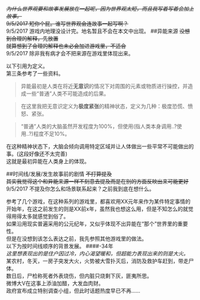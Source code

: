 ~~*为什么世界观要和故事发展放在一起呢，因为世界观太短，而且我写着写着会加上故事。*  
9/5/2017 短你个屁。谁写世界观会连故事一起写啊？~~  
9/5/2017 游戏内地理没设计完。地名暂且不会在本文中出现。
##异能来源
~~没想到合理的解释，先放置  
就算想到了合理的解释也未必会加进游戏里，不适合~~  
9/5/2017 除非我有病才会不把来源在游戏里体现出来。  

以下引用为定义。  
第三条参考了一些资料。
>异能最初是人类在将近**无意识**的情况下对周围的元素或物质进行操控，并造成一些“普通”人类不可能造成的后果。
  
>在这里我把无意识定义为**极度紧张**的精神状态，定义为几种：极度恐慌、愤怒、紧张。  

>“普通”人类的大脑虽然开发程度为100%，但使用(指人类本身调用..?使用..?)程度不足10%。

在这种精神状态下，大脑会倾向调用特定区域并让人体做出一些平常不可能做出的事。(这段好像还不太完善)  
这就是最初异能在人类身上的体现。

##时间线/发展/发生故事前的剧情
~~不打算提及  
其实我觉得这个和异能来源一样不刻意去提及而是在别的方面反映出来可能更好~~  
9/5/2017 不提及你怎么和场景联系起来？之前我到底在想什么。

参考了几个游戏，在这种系列的游戏里，都喜欢用XX元年来作为某件特定事情的开始年，在这之前发生的则是XX前x年，虽然我也想这么用，但是不知怎么的就觉得用得太多就感觉到俗了。  
如果沿用现实普遍采用的公元纪年，又似乎体现不出异能在“那个”世界里的重要性。  
但是在没想到该怎么表达之前，我先参照其他游戏里的做法。  
以下为按时间线顺序的背景发展。
####-34年  
*这里想表现出的是住户因过冷，内心渴望暖和，但超能力表现出来的则是大火。*  
某农村，冬天，一房子突发大火，火势被大雪扑灭后，消防及救护车赶到，带走尸体。  
数日后，尸检称死者外表烧伤，但内脏只烧剩下灰，匪夷所思。  
微博大V在这事上添油加醋，大发血肉财。  
政府宣布成立特别调查小组，但此时话题热度早已不再……  
####